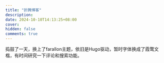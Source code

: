 ```yaml
---
title: "折腾博客"
description:
date: 2024-10-10T14:13:25+08:00
cover:
hidden: false
comments: true
---
```


捣鼓了一天，换上了farallon主题，依旧是Hugo驱动，暂时字体换成了霞鹜文楷，有时间研究一下评论和搜索功能。
